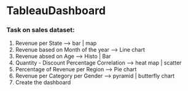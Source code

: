 # TableauDashboard

### Task on sales dataset:
1. Revenue per State --> bar | map
2. Revenue based on Month of the year --> Line chart
3. Revenue absed on Age --> Histo | Bar
4. Quantity - Discount Percentage Correlation --> heat map | scatter
5. Percentage of Revenue per Region --> Pie chart
6. Revenue per Category per Gender --> pyramid | butterfly chart
7. Create the dashboard
